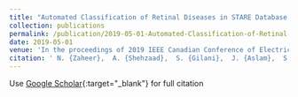 ```yaml
---
title: "Automated Classification of Retinal Diseases in STARE Database Using Neural Network Approach"
collection: publications
permalink: /publication/2019-05-01-Automated-Classification-of-Retinal-Diseases-in-STARE-Database-Using-Neural-Network-Approach
date: 2019-05-01
venue: 'In the proceedings of 2019 IEEE Canadian Conference of Electrical and Computer Engineering (CCECE)'
citation: ' N. {Zaheer},  A. {Shehzaad},  S. {Gilani},  J. {Aslam},  S. {Zaidi}, &quot;Automated Classification of Retinal Diseases in STARE Database Using Neural Network Approach.&quot; In the proceedings of 2019 IEEE Canadian Conference of Electrical and Computer Engineering (CCECE), 2019.'
---
```

Use [Google Scholar](https://scholar.google.com/scholar?q=Automated+Classification+of+Retinal+Diseases+in+STARE+Database+Using+Neural+Network+Approach){:target="_blank"} for full citation